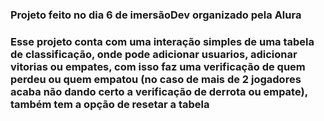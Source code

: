 ### Projeto feito no dia 6 de imersãoDev organizado pela Alura
### Esse projeto conta com uma interação simples de uma tabela de classificação, onde pode adicionar usuarios, adicionar vitorias ou empates, com isso faz uma verificação de quem perdeu ou quem empatou (no caso de mais de 2 jogadores acaba não dando certo a verificação de derrota ou empate), também tem a opção de resetar a tabela
